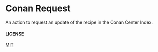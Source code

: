 # Conan Request

An action to request an update of the recipe in the Conan Center Index.

#### LICENSE
[MIT](LICENSE)
